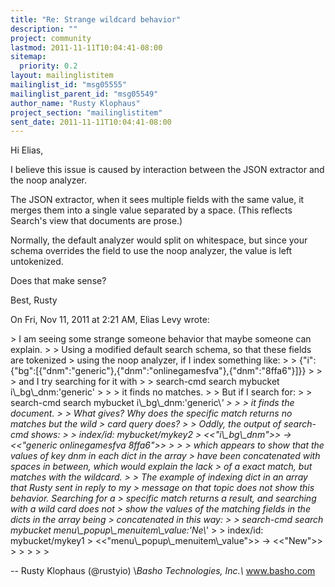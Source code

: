 ```yaml
---
title: "Re: Strange wildcard behavior"
description: ""
project: community
lastmod: 2011-11-11T10:04:41-08:00
sitemap:
  priority: 0.2
layout: mailinglistitem
mailinglist_id: "msg05555"
mailinglist_parent_id: "msg05549"
author_name: "Rusty Klophaus"
project_section: "mailinglistitem"
sent_date: 2011-11-11T10:04:41-08:00
---
```



Hi Elias,

I believe this issue is caused by interaction between the JSON extractor
and the noop analyzer.

The JSON extractor, when it sees multiple fields with the same value, it
merges them into a single value separated by a space. (This reflects
Search's view that documents are prose.)

Normally, the default analyzer would split on whitespace, but since your
schema overrides the field to use the noop analyzer, the value is left
untokenized.

Does that make sense?

Best,
Rusty

On Fri, Nov 11, 2011 at 2:21 AM, Elias Levy wrote:

&gt; I am seeing some strange someone behavior that maybe someone can explain.
&gt;
&gt; Using a modified default search schema, so that these fields are tokenized
&gt; using the noop analyzer, if I index something like:
&gt;
&gt; {"i":{"bg":[{"dnm":"generic"},{"dnm":"onlinegamesfva"},{"dnm":"8ffa6"}]}}
&gt;
&gt;
&gt; and I try searching for it with
&gt;
&gt; search-cmd search mybucket i\\_bg\\_dnm:'generic'
&gt;
&gt;
&gt; it finds no matches.
&gt;
&gt; But if I search for:
&gt;
&gt; search-cmd search mybucket i\\_bg\\_dnm:'generic\\*'
&gt;
&gt;
&gt; it finds the document.
&gt;
&gt; What gives? Why does the specific match returns no matches but the wild
&gt; card query does?
&gt;
&gt; Oddly, the output of search-cmd shows:
&gt;
&gt; index/id: mybucket/mykey2
&gt; &lt;&lt;"i\\_bg\\_dnm"&gt;&gt; -&gt; &lt;&lt;"generic onlinegamesfva 8ffa6"&gt;&gt;
&gt;
&gt;
&gt; which appears to show that the values of key dnm in each dict in the array
&gt; have been concatenated with spaces in between, which would explain the lack
&gt; of a exact match, but matches with the wildcard.
&gt;
&gt; The example of indexing dict in an array that Rusty sent in reply to my
&gt; message on that topic does not show this behavior. Searching for a
&gt; specific match returns a result, and searching with a wild card does not
&gt; show the values of the matching fields in the dicts in the array being
&gt; concatenated in this way:
&gt;
&gt; search-cmd search mybucket menu\\_popup\\_menuitem\\_value:'Ne\\*'
&gt;
&gt; index/id: mybucket/mykey1
&gt; &lt;&lt;"menu\\_popup\\_menuitem\\_value"&gt;&gt; -&gt; &lt;&lt;"New"&gt;&gt;
&gt;
&gt;
&gt;
&gt;
&gt;

-- 
Rusty Klophaus (@rustyio)
\\*Basho Technologies, Inc.\\*
www.basho.com

